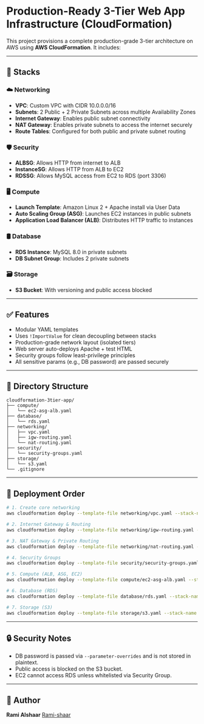 # Production-Ready 3-Tier Web App Infrastructure (CloudFormation)

This project provisions a complete production-grade 3-tier architecture on AWS using **AWS CloudFormation**. It includes:

---

## 🔧 Stacks

### ☁️ Networking

* **VPC**: Custom VPC with CIDR 10.0.0.0/16
* **Subnets**: 2 Public + 2 Private Subnets across multiple Availability Zones
* **Internet Gateway**: Enables public subnet connectivity
* **NAT Gateway**: Enables private subnets to access the internet securely
* **Route Tables**: Configured for both public and private subnet routing

### 🛡️ Security

* **ALBSG**: Allows HTTP from internet to ALB
* **InstanceSG**: Allows HTTP from ALB to EC2
* **RDSSG**: Allows MySQL access from EC2 to RDS (port 3306)

### 🖥️ Compute

* **Launch Template**: Amazon Linux 2 + Apache install via User Data
* **Auto Scaling Group (ASG)**: Launches EC2 instances in public subnets
* **Application Load Balancer (ALB)**: Distributes HTTP traffic to instances

### 🛢️ Database

* **RDS Instance**: MySQL 8.0 in private subnets
* **DB Subnet Group**: Includes 2 private subnets

### 🗃️ Storage

* **S3 Bucket**: With versioning and public access blocked

---

## ✅ Features

* Modular YAML templates
* Uses `!ImportValue` for clean decoupling between stacks
* Production-grade network layout (isolated tiers)
* Web server auto-deploys Apache + test HTML
* Security groups follow least-privilege principles
* All sensitive params (e.g., DB password) are passed securely

---

## 📁 Directory Structure

```
cloudformation-3tier-app/
├── compute/
│   └── ec2-asg-alb.yaml
├── database/
│   └── rds.yaml
├── networking/
│   ├── vpc.yaml
│   ├── igw-routing.yaml
│   └── nat-routing.yaml
├── security/
│   └── security-groups.yaml
├── storage/
│   └── s3.yaml
└── .gitignore
```

---

## 🚀 Deployment Order

```bash
# 1. Create core networking
aws cloudformation deploy --template-file networking/vpc.yaml --stack-name my-vpc-stack --region eu-west-2

# 2. Internet Gateway & Routing
aws cloudformation deploy --template-file networking/igw-routing.yaml --stack-name routing-stack --parameter-overrides VPCId=... PublicSubnet1Id=... PublicSubnet2Id=... InternetGatewayId=... --region eu-west-2

# 3. NAT Gateway & Private Routing
aws cloudformation deploy --template-file networking/nat-routing.yaml --stack-name nat-stack --parameter-overrides VPCId=... PublicSubnet1Id=... PrivateSubnet1Id=... PrivateSubnet2Id=... --region eu-west-2

# 4. Security Groups
aws cloudformation deploy --template-file security/security-groups.yaml --stack-name security-stack --parameter-overrides VPCId=... --region eu-west-2

# 5. Compute (ALB, ASG, EC2)
aws cloudformation deploy --template-file compute/ec2-asg-alb.yaml --stack-name compute-stack --parameter-overrides VPCId=... PublicSubnet1Id=... PublicSubnet2Id=... --region eu-west-2

# 6. Database (RDS)
aws cloudformation deploy --template-file database/rds.yaml --stack-name rds-stack --parameter-overrides PrivateSubnet1Id=... PrivateSubnet2Id=... DBPassword=... --region eu-west-2

# 7. Storage (S3)
aws cloudformation deploy --template-file storage/s3.yaml --stack-name s3-stack --parameter-overrides BucketName=your-unique-bucket-name --region eu-west-2
```

---

## 🔒 Security Notes

* DB password is passed via `--parameter-overrides` and is not stored in plaintext.
* Public access is blocked on the S3 bucket.
* EC2 cannot access RDS unless whitelisted via Security Group.

---

## 👤 Author

**Rami Alshaar**
 [Rami-shaar](https://github.com/Rami-shaar)
